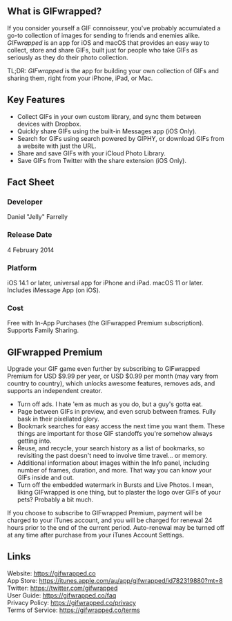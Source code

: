 ## What is GIFwrapped?
If you consider yourself a GIF connoisseur, you've probably accumulated a go-to collection of images for sending to friends and enemies alike. _GIFwrapped_ is an app for iOS and macOS that provides an easy way to collect, store and share GIFs, built just for people who take GIFs as seriously as they do their photo collection.

TL;DR: _GIFwrapped_ is the app for building your own collection of GIFs and sharing them, right from your iPhone, iPad, or Mac.

## Key Features
- Collect GIFs in your own custom library, and sync them between devices with Dropbox.
- Quickly share GIFs using the built-in Messages app (iOS Only).
- Search for GIFs using search powered by GIPHY, or download GIFs from a website with just the URL.
- Share and save GIFs with your iCloud Photo Library.
- Save GIFs from Twitter with the share extension (iOS Only).

## Fact Sheet

### Developer
Daniel "Jelly" Farrelly

### Release Date
4 February 2014

### Platform
iOS 14.1 or later, universal app for iPhone and iPad. macOS 11 or later. Includes iMessage App (on iOS).

### Cost
Free with In-App Purchases (the GIFwrapped Premium subscription). Supports Family Sharing.

## GIFwrapped Premium

Upgrade your GIF game even further by subscribing to GIFwrapped Premium for USD $9.99 per year, or USD $0.99 per month (may vary from country to country), which unlocks awesome features, removes ads, and supports an independent creator.

- Turn off ads. I hate 'em as much as you do, but a guy's gotta eat.
- Page between GIFs in preview, and even scrub between frames. Fully bask in their pixellated glory.
- Bookmark searches for easy access the next time you want them. These things are important for those GIF standoffs you're somehow always getting into. 
- Reuse, and recycle, your search history as a list of bookmarks, so revisiting the past doesn't need to involve time travel… or memory.
- Additional information about images within the Info panel, including number of frames, duration, and more. That way you can know your GIFs inside and out.
- Turn off the embedded watermark in Bursts and Live Photos. I mean, liking GIFwrapped is one thing, but to plaster the logo over GIFs of your pets? Probably a bit much.

If you choose to subscribe to GIFwrapped Premium, payment will be charged to your iTunes account, and you will be charged for renewal 24 hours prior to the end of the current period. Auto-renewal may be turned off at any time after purchase from your iTunes Account Settings.

## Links
Website: <https://gifwrapped.co>  
App Store: <https://itunes.apple.com/au/app/gifwrapped/id782319880?mt=8>  
Twitter: <https://twitter.com/gifwrapped>  
User Guide: <https://gifwrapped.co/faq>  
Privacy Policy: <https://gifwrapped.co/privacy>  
Terms of Service: <https://gifwrapped.co/terms>  
